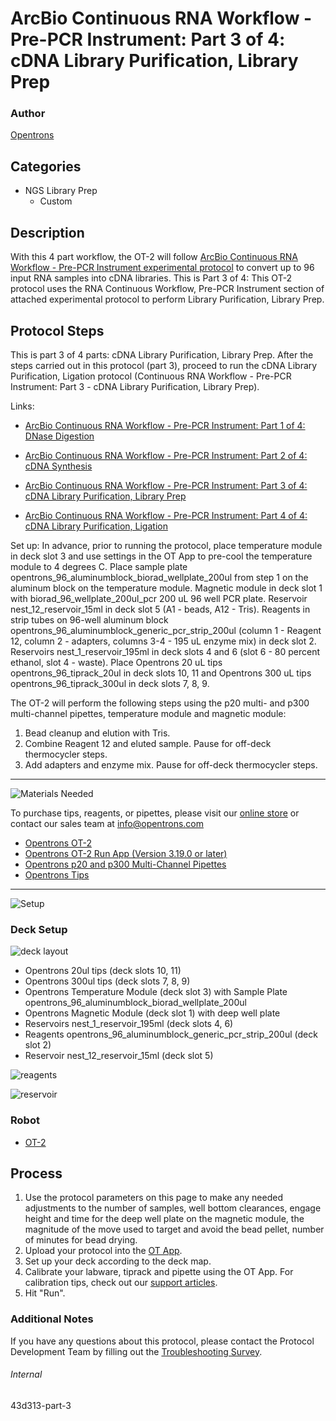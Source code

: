 # ArcBio Continuous RNA Workflow - Pre-PCR Instrument: Part 3 of 4: cDNA Library Purification, Library Prep

### Author
[Opentrons](https://opentrons.com/)

## Categories
* NGS Library Prep
     * Custom

## Description

With this 4 part workflow, the OT-2 will follow [ArcBio Continuous RNA Workflow - Pre-PCR Instrument experimental protocol](https://s3.amazonaws.com/pf-upload-01/u-4256/0/2022-01-06/0h134y4/ArcBio_RNA_Workflow_Continuous.xlsx) to convert up to 96 input RNA samples into cDNA libraries. This is Part 3 of 4: This OT-2 protocol uses the RNA Continuous Workflow, Pre-PCR Instrument section of attached experimental protocol to perform Library Purification, Library Prep.

## Protocol Steps

This is part 3 of 4 parts: cDNA Library Purification, Library Prep. After the steps carried out in this protocol (part 3), proceed to run the cDNA Library Purification, Ligation protocol (Continuous RNA Workflow - Pre-PCR Instrument: Part 3 - cDNA Library Purification, Library Prep).

Links:
* [ArcBio Continuous RNA Workflow - Pre-PCR Instrument: Part 1 of 4: DNase Digestion](https://protocols.opentrons.com/protocol/43d313)

* [ArcBio Continuous RNA Workflow - Pre-PCR Instrument: Part 2 of 4: cDNA Synthesis](https://protocols.opentrons.com/protocol/43d313-part-2)

* [ArcBio Continuous RNA Workflow - Pre-PCR Instrument: Part 3 of 4: cDNA Library Purification, Library Prep](https://protocols.opentrons.com/protocol/43d313-part-3)

* [ArcBio Continuous RNA Workflow - Pre-PCR Instrument: Part 4 of 4: cDNA Library Purification, Ligation](https://protocols.opentrons.com/protocol/43d313-part-4)

Set up: In advance, prior to running the protocol, place temperature module in deck slot 3 and use settings in the OT App to pre-cool the temperature module to 4 degrees C. Place sample plate opentrons_96_aluminumblock_biorad_wellplate_200ul from step 1 on the aluminum block on the temperature module. Magnetic module in deck slot 1 with biorad_96_wellplate_200ul_pcr 200 uL 96 well PCR plate. Reservoir nest_12_reservoir_15ml in deck slot 5 (A1 - beads, A12 - Tris). Reagents in strip tubes on 96-well aluminum block opentrons_96_aluminumblock_generic_pcr_strip_200ul (column 1 - Reagent 12, column 2 - adapters, columns 3-4 - 195 uL enzyme mix) in deck slot 2. Reservoirs nest_1_reservoir_195ml in deck slots 4 and 6 (slot 6 - 80 percent ethanol, slot 4 - waste). Place Opentrons 20 uL tips opentrons_96_tiprack_20ul in deck slots 10, 11 and Opentrons 300 uL tips opentrons_96_tiprack_300ul in deck slots 7, 8, 9.

The OT-2 will perform the following steps using the p20 multi- and p300 multi-channel pipettes, temperature module and magnetic module:
1. Bead cleanup and elution with Tris.
2. Combine Reagent 12 and eluted sample. Pause for off-deck thermocycler steps.
3. Add adapters and enzyme mix. Pause for off-deck thermocycler steps.

---
![Materials Needed](https://s3.amazonaws.com/opentrons-protocol-library-website/custom-README-images/001-General+Headings/materials.png)

To purchase tips, reagents, or pipettes, please visit our [online store](https://shop.opentrons.com/) or contact our sales team at [info@opentrons.com](mailto:info@opentrons.com)

* [Opentrons OT-2](https://shop.opentrons.com/collections/ot-2-robot/products/ot-2)
* [Opentrons OT-2 Run App (Version 3.19.0 or later)](https://opentrons.com/ot-app/)
* [Opentrons p20 and p300 Multi-Channel Pipettes](https://shop.opentrons.com/collections/ot-2-pipettes/products/single-channel-electronic-pipette)
* [Opentrons Tips](https://shop.opentrons.com/collections/opentrons-tips)

---
![Setup](https://s3.amazonaws.com/opentrons-protocol-library-website/custom-README-images/001-General+Headings/Setup.png)

### Deck Setup
![deck layout](https://opentrons-protocol-library-website.s3.amazonaws.com/custom-README-images/43d313/part3layout.png)

* Opentrons 20ul tips (deck slots 10, 11)
* Opentrons 300ul tips (deck slots 7, 8, 9)
* Opentrons Temperature Module (deck slot 3) with Sample Plate opentrons_96_aluminumblock_biorad_wellplate_200ul
* Opentrons Magnetic Module (deck slot 1) with deep well plate
* Reservoirs nest_1_reservoir_195ml (deck slots 4, 6)
* Reagents opentrons_96_aluminumblock_generic_pcr_strip_200ul (deck slot 2)
* Reservoir nest_12_reservoir_15ml (deck slot 5)

![reagents](https://opentrons-protocol-library-website.s3.amazonaws.com/custom-README-images/43d313/part3reagentblock.png)

![reservoir](https://opentrons-protocol-library-website.s3.amazonaws.com/custom-README-images/43d313/part3reservoir.png)

### Robot
* [OT-2](https://opentrons.com/ot-2)

## Process
1. Use the protocol parameters on this page to make any needed adjustments to the number of samples, well bottom clearances, engage height and time for the deep well plate on the magnetic module, the magnitude of the move used to target and avoid the bead pellet, number of minutes for bead drying.
2. Upload your protocol into the [OT App](https://opentrons.com/ot-app).
3. Set up your deck according to the deck map.
4. Calibrate your labware, tiprack and pipette using the OT App. For calibration tips, check out our [support articles](https://support.opentrons.com/en/collections/1559720-guide-for-getting-started-with-the-ot-2).
5. Hit "Run".

### Additional Notes
If you have any questions about this protocol, please contact the Protocol Development Team by filling out the [Troubleshooting Survey](https://protocol-troubleshooting.paperform.co/).

###### Internal
43d313-part-3
